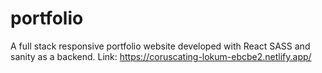# portfolio
A full stack responsive portfolio website developed with React SASS and sanity as a backend.
Link: https://coruscating-lokum-ebcbe2.netlify.app/
